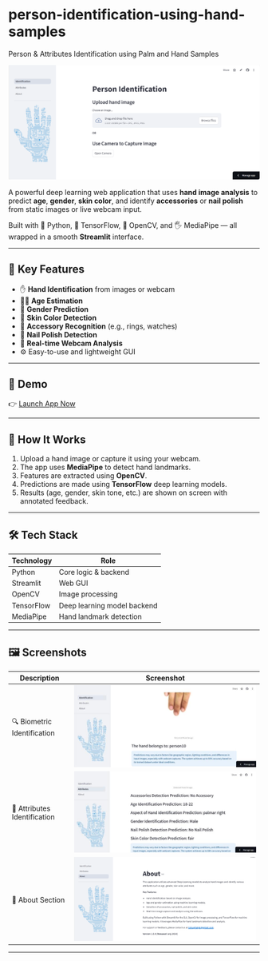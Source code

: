 # person-identification-using-hand-samples
Person &amp; Attributes Identification using Palm and Hand Samples


![App Banner](images/1-PI.png) <!-- Replace with your banner image -->

A powerful deep learning web application that uses **hand image analysis** to predict **age**, **gender**, **skin color**, and identify **accessories** or **nail polish** from static images or live webcam input.

Built with 🐍 Python, 🎯 TensorFlow, 📸 OpenCV, and 🖐️ MediaPipe — all wrapped in a smooth **Streamlit** interface.

---

## 📌 Key Features

- ✋ **Hand Identification** from images or webcam
- 👶🧓 **Age Estimation**
- 🚻 **Gender Prediction**
- 🎨 **Skin Color Detection**
- 💍 **Accessory Recognition** (e.g., rings, watches)
- 💅 **Nail Polish Detection**
- 📸 **Real-time Webcam Analysis**
- ⚙️ Easy-to-use and lightweight GUI

---

## 🚀 Demo

👉 [Launch App Now](https://person-identification.streamlit.app/)

---

## 🧠 How It Works

1. Upload a hand image or capture it using your webcam.
2. The app uses **MediaPipe** to detect hand landmarks.
3. Features are extracted using **OpenCV**.
4. Predictions are made using **TensorFlow** deep learning models.
5. Results (age, gender, skin tone, etc.) are shown on screen with annotated feedback.

---

## 🛠 Tech Stack

| Technology     | Role                         |
|----------------|------------------------------|
| Python         | Core logic & backend         |
| Streamlit      | Web GUI                      |
| OpenCV         | Image processing             |
| TensorFlow     | Deep learning model backend  |
| MediaPipe      | Hand landmark detection      |

---

## 🖼 Screenshots


| Description                  | Screenshot              |
|------------------------------|--------------------------|
| 🔍 Biometric Identification  | ![Biometric](images/2.jpg) |
| 📸 Attributes Identification | ![Attributes](images/3.jpg) |
| 🧠 About Section              | ![About](images/4.png)     |


---



